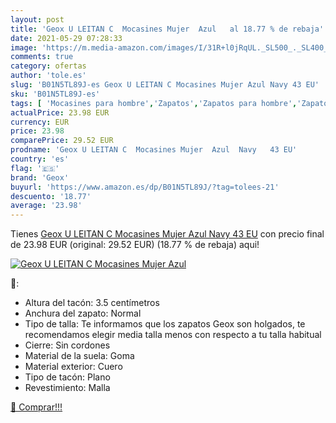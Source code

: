 ```yaml
---
layout: post
title: 'Geox U LEITAN C  Mocasines Mujer  Azul   al 18.77 % de rebaja'
date: 2021-05-29 07:28:33
image: 'https://m.media-amazon.com/images/I/31R+l0jRqUL._SL500_._SL400_.jpg'
comments: true
category: ofertas
author: 'tole.es'
slug: 'B01N5TL89J-es Geox U LEITAN C Mocasines Mujer Azul Navy 43 EU'
sku: 'B01N5TL89J-es'
tags: [ 'Mocasines para hombre','Zapatos','Zapatos para hombre','Zapatos y complementos','geox', ]
actualPrice: 23.98 EUR
currency: EUR
price: 23.98
comparePrice: 29.52 EUR
prodname: 'Geox U LEITAN C  Mocasines Mujer  Azul  Navy   43 EU'
country: 'es'
flag: '🇪🇸'
brand: 'Geox'
buyurl: 'https://www.amazon.es/dp/B01N5TL89J/?tag=tolees-21'
descuento: '18.77'
average: '23.98'
---
```


Tienes [Geox U LEITAN C  Mocasines Mujer  Azul  Navy   43 EU](https://www.amazon.es/dp/B01N5TL89J/?tag=tolees-21) con precio final de  23.98 EUR (original: 29.52 EUR) (18.77 %  de rebaja) aqui!

[![Geox U LEITAN C  Mocasines Mujer  Azul  ](https://m.media-amazon.com/images/I/31R+l0jRqUL._SL500_._SL400_.jpg)](https://www.amazon.es/dp/B01N5TL89J/?tag=tolees-21)

🔎:

- Altura del tacón: 3.5 centímetros
- Anchura del zapato: Normal
- Tipo de talla: Te informamos que los zapatos Geox son holgados, te recomendamos elegir media talla menos con respecto a tu talla habitual
- Cierre: Sin cordones
- Material de la suela: Goma
- Material exterior: Cuero
- Tipo de tacón: Plano
- Revestimiento: Malla

[🛒 Comprar!!!](https://www.amazon.es/dp/B01N5TL89J/?tag=tolees-21)
